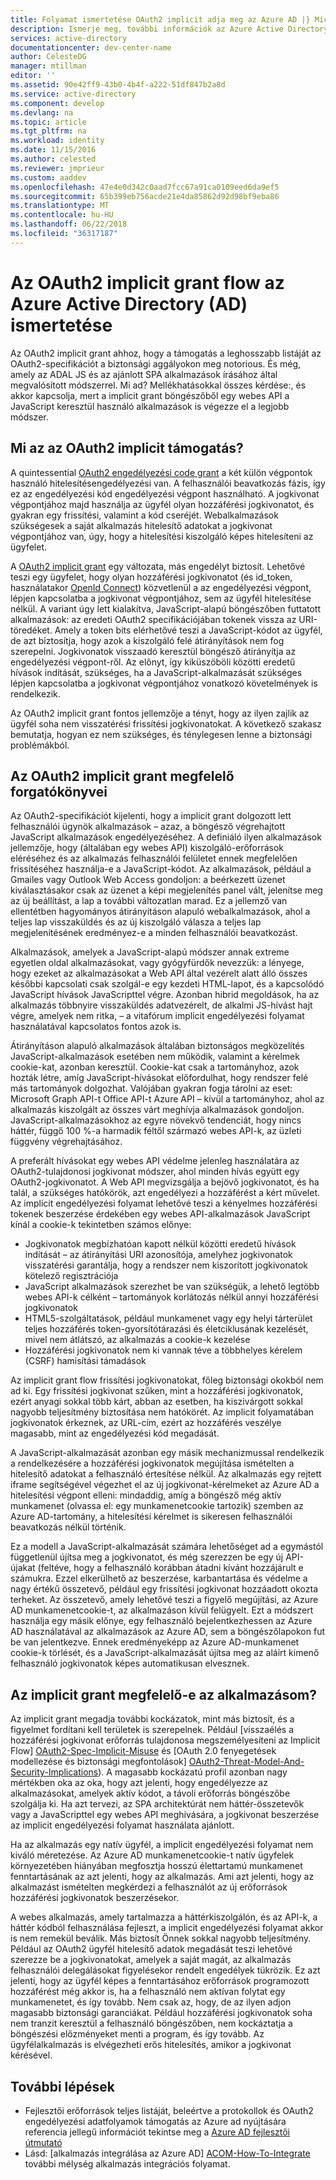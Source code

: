 ```yaml
---
title: Folyamat ismertetése OAuth2 implicit adja meg az Azure AD |} Microsoft Docs
description: Ismerje meg, további információk az Azure Active Directory végrehajtásának OAuth2 implicit biztosítani folyamata, és hogy-e megfelelő az alkalmazás.
services: active-directory
documentationcenter: dev-center-name
author: CelesteDG
manager: mtillman
editor: ''
ms.assetid: 90e42ff9-43b0-4b4f-a222-51df847b2a8d
ms.service: active-directory
ms.component: develop
ms.devlang: na
ms.topic: article
ms.tgt_pltfrm: na
ms.workload: identity
ms.date: 11/15/2016
ms.author: celested
ms.reviewer: jmprieur
ms.custom: aaddev
ms.openlocfilehash: 47e4e0d342c0aad7fcc67a91ca0109eed6da9ef5
ms.sourcegitcommit: 65b399eb756acde21e4da85862d92d98bf9eba86
ms.translationtype: MT
ms.contentlocale: hu-HU
ms.lasthandoff: 06/22/2018
ms.locfileid: "36317187"
---
```

# <a name="understanding-the-oauth2-implicit-grant-flow-in-azure-active-directory-ad"></a>Az OAuth2 implicit grant flow az Azure Active Directory (AD) ismertetése
Az OAuth2 implicit grant ahhoz, hogy a támogatás a leghosszabb listáját az OAuth2-specifikációt a biztonsági aggályokon meg notorious. És még, amely az ADAL JS és az ajánlott SPA alkalmazások írásához által megvalósított módszerrel. Mi ad? Mellékhatásokkal összes kérdése:, és akkor kapcsolja, mert a implicit grant böngészőből egy webes API a JavaScript keresztül használó alkalmazások is végezze el a legjobb módszer.

## <a name="what-is-the-oauth2-implicit-grant"></a>Mi az az OAuth2 implicit támogatás?
A quintessential [OAuth2 engedélyezési code grant](https://tools.ietf.org/html/rfc6749#section-1.3.1) a két külön végpontok használó hitelesítésengedélyezési van. A felhasználói beavatkozás fázis, így ez az engedélyezési kód engedélyezési végpont használható. A jogkivonat végpontjához majd használja az ügyfél olyan hozzáférési jogkivonatot, és gyakran egy frissítési, valamint a kód cseréjét. Webalkalmazások szükségesek a saját alkalmazás hitelesítő adatokat a jogkivonat végpontjához van, úgy, hogy a hitelesítési kiszolgáló képes hitelesíteni az ügyfelet.

A [OAuth2 implicit grant](https://tools.ietf.org/html/rfc6749#section-1.3.2) egy változata, más engedélyt biztosít. Lehetővé teszi egy ügyfelet, hogy olyan hozzáférési jogkivonatot (és id_token, használatakor [OpenId Connect](http://openid.net/specs/openid-connect-core-1_0.html)) közvetlenül a az engedélyezési végpont, lépjen kapcsolatba a jogkivonat végpontjához, sem az ügyfél hitelesítése nélkül. A variant úgy lett kialakítva, JavaScript-alapú böngészőben futtatott alkalmazások: az eredeti OAuth2 specifikációjában tokenek vissza az URI-töredéket. Amely a token bits elérhetővé teszi a JavaScript-kódot az ügyfél, de azt biztosítja, hogy azok a kiszolgáló felé átirányítások nem fog szerepelni. Jogkivonatok visszaadó keresztül böngésző átirányítja az engedélyezési végpont-ről. Az előnyt, így kiküszöböli közötti eredetű hívások indítását, szükséges, ha a JavaScript-alkalmazását szükséges lépjen kapcsolatba a jogkivonat végpontjához vonatkozó követelmények is rendelkezik.

Az OAuth2 implicit grant fontos jellemzője a tényt, hogy az ilyen zajlik az ügyfél soha nem visszatérési frissítési jogkivonatokat. A következő szakasz bemutatja, hogyan ez nem szükséges, és ténylegesen lenne a biztonsági problémákból.

## <a name="suitable-scenarios-for-the-oauth2-implicit-grant"></a>Az OAuth2 implicit grant megfelelő forgatókönyvei
Az OAuth2-specifikációt kijelenti, hogy a implicit grant dolgozott lett felhasználói ügynök alkalmazások – azaz, a böngésző végrehajtott JavaScript alkalmazások engedélyezéséhez. A definiáló ilyen alkalmazások jellemzője, hogy (általában egy webes API) kiszolgáló-erőforrások eléréséhez és az alkalmazás felhasználói felületet ennek megfelelően frissítéséhez használja-e a JavaScript-kódot. Az alkalmazások, például a Gmailes vagy Outlook Web Access gondoljon: a beérkezett üzenet kiválasztásakor csak az üzenet a képi megjelenítés panel vált, jelenítse meg az új beállítást, a lap a további változatlan marad. Ez a jellemző van ellentétben hagyományos átirányításon alapuló webalkalmazások, ahol a teljes lap visszaküldés és az új kiszolgáló válasza a teljes lap megjelenítésének eredményez-e a minden felhasználói beavatkozást.

Alkalmazások, amelyek a JavaScript-alapú módszer annak extreme egyetlen oldal alkalmazásokat, vagy gyógyfürdők nevezzük: a lényege, hogy ezeket az alkalmazásokat a Web API által vezérelt alatt álló összes későbbi kapcsolati csak szolgál-e egy kezdeti HTML-lapot, és a kapcsolódó JavaScript hívások JavaScripttel végre. Azonban hibrid megoldások, ha az alkalmazás többnyire visszaküldés adatvezérelt, de alkalmi JS-hívást hajt végre, amelyek nem ritka, – a vitafórum implicit engedélyezési folyamat használatával kapcsolatos fontos azok is.

Átirányításon alapuló alkalmazások általában biztonságos megközelítés JavaScript-alkalmazások esetében nem működik, valamint a kérelmek cookie-kat, azonban keresztül. Cookie-kat csak a tartományhoz, azok hozták létre, amíg JavaScript-hívásokat előfordulhat, hogy rendszer felé más tartományok dolgozhat. Valójában gyakran fogja tárolni az eset: Microsoft Graph API-t Office API-t Azure API – kívül a tartományhoz, ahol az alkalmazás kiszolgált az összes várt meghívja alkalmazások gondoljon. JavaScript-alkalmazásokhoz az egyre növekvő tendenciát, hogy nincs háttér, függő 100 %-a harmadik féltől származó webes API-k, az üzleti függvény végrehajtásához.

A preferált hívásokat egy webes API védelme jelenleg használatára az OAuth2-tulajdonosi jogkivonat módszer, ahol minden hívás együtt egy OAuth2-jogkivonatot. A Web API megvizsgálja a bejövő jogkivonatot, és ha talál, a szükséges hatókörök, azt engedélyezi a hozzáférést a kért művelet. Az implicit engedélyezési folyamat lehetővé teszi a kényelmes hozzáférési tokenek beszerzése érdekében egy webes API-alkalmazások JavaScript kínál a cookie-k tekintetben számos előnye:

* Jogkivonatok megbízhatóan kapott nélkül közötti eredetű hívások indítását – az átirányítási URI azonosítója, amelyhez jogkivonatok visszatérési garantálja, hogy a rendszer nem kiszorított jogkivonatok kötelező regisztrációja
* JavaScript alkalmazások szerezhet be van szükségük, a lehető legtöbb webes API-k célként – tartományok korlátozás nélkül annyi hozzáférési jogkivonatok
* HTML5-szolgáltatások, például munkamenet vagy egy helyi tárterület teljes hozzáférés token-gyorsítótárazási és életciklusának kezelését, mivel nem átlátszó, az alkalmazás a cookie-k kezelése
* Hozzáférési jogkivonatok nem ki vannak téve a többhelyes kérelem (CSRF) hamisítási támadások

Az implicit grant flow frissítési jogkivonatokat, főleg biztonsági okokból nem ad ki. Egy frissítési jogkivonat szűken, mint a hozzáférési jogkivonatok, ezért anyagi sokkal több kárt, abban az esetben, ha kiszivárgott sokkal nagyobb teljesítmény biztosítása nem hatókörét. Az implicit folyamatában jogkivonatok érkeznek, az URL-cím, ezért az hozzáférés veszélye magasabb, mint az engedélyezési kód megadását.

A JavaScript-alkalmazását azonban egy másik mechanizmussal rendelkezik a rendelkezésére a hozzáférési jogkivonatok megújítása ismételten a hitelesítő adatokat a felhasználó értesítése nélkül. Az alkalmazás egy rejtett iframe segítségével végezhet el az új jogkivonat-kérelmeket az Azure AD a hitelesítési végpont elleni: mindaddig, amíg a böngésző még aktív munkamenet (olvassa el: egy munkamenetcookie tartozik) szemben az Azure AD-tartomány, a hitelesítési kérelmet is sikeresen felhasználói beavatkozás nélkül történik.

Ez a modell a JavaScript-alkalmazását számára lehetőséget ad a egymástól függetlenül újítsa meg a jogkivonatot, és még szerezzen be egy új API-újakat (feltéve, hogy a felhasználó korábban átadni kívánt hozzájárult e számukra. Ezzel elkerülhető az beszerzése, karbantartása és védelme a nagy értékű összetevő, például egy frissítési jogkivonat hozzáadott okozta terheket. Az összetevő, amely lehetővé teszi a figyelő megújítási, az Azure AD munkamenetcookie-t, az alkalmazáson kívül felügyelt. Ezt a módszert használja egy másik előnye, egy felhasználó bejelentkezhessen az Azure AD használatával az alkalmazások az Azure AD, sem a böngészőlapokon fut be van jelentkezve. Ennek eredményeképp az Azure AD-munkamenet cookie-k törlését, és a JavaScript-alkalmazását újítsa meg az aláírt kimenő felhasználó jogkivonatok képes automatikusan elvesznek.

## <a name="is-the-implicit-grant-suitable-for-my-app"></a>Az implicit grant megfelelő-e az alkalmazásom?
Az implicit grant megadja további kockázatok, mint más biztosít, és a figyelmet fordítani kell területek is szerepelnek. Például [visszaélés a hozzáférési jogkivonat erőforrás tulajdonosa megszemélyesíteni az Implicit Flow] [ OAuth2-Spec-Implicit-Misuse] és [OAuth 2.0 fenyegetések modellezése és biztonsági megfontolások] [ OAuth2-Threat-Model-And-Security-Implications]). A magasabb kockázatú profil azonban nagy mértékben oka az oka, hogy azt jelenti, hogy engedélyezze az alkalmazásokat, amelyek aktív kódot, a távoli erőforrás böngészőbe szolgálja ki. Ha azt tervezi, az SPA architektúrát nem háttér-összetevők vagy a JavaScripttel egy webes API meghívására, a jogkivonat beszerzése az implicit engedélyezési folyamat használata ajánlott.

Ha az alkalmazás egy natív ügyfél, a implicit engedélyezési folyamat nem kiváló méretezése. Az Azure AD munkamenetcookie-t natív ügyfelek környezetében hiányában megfosztja hosszú élettartamú munkamenet fenntartásának az azt jelenti, hogy az alkalmazás. Ami azt jelenti, hogy az alkalmazást ismételten megkérdezi a felhasználót az új erőforrások hozzáférési jogkivonatok beszerzésekor.

A webes alkalmazás, amely tartalmazza a háttérkiszolgálón, és az API-k, a háttér kódból felhasználása fejleszt, a implicit engedélyezési folyamat akkor is nem remekül beválik. Más biztosít Önnek sokkal nagyobb teljesítmény. Például az OAuth2 ügyfél hitelesítő adatok megadását teszi lehetővé szerezze be a jogkivonatokat, amelyek a saját magát, az alkalmazás felhasználói delegálásokat figyelésekor rendelt engedélyek tükrözik. Ez azt jelenti, hogy az ügyfél képes a fenntartásához erőforrások programozott hozzáférést még akkor is, ha a felhasználó nem aktívan folytat egy munkamenetet, és így tovább. Nem csak az, hogy, de az ilyen adjon magasabb biztonsági garanciákat. Például hozzáférési jogkivonatok soha nem tranzit keresztül a felhasználó böngészőben, nem kockáztatja a böngészési előzményeket menti a program, és így tovább. Az ügyfélalkalmazás is elvégezheti erős hitelesítés, amikor a jogkivonat kérésével.

## <a name="next-steps"></a>További lépések
* Fejlesztői erőforrások teljes listáját, beleértve a protokollok és OAuth2 engedélyezési adatfolyamok támogatás az Azure ad nyújtására referencia jellegű információt tekintse meg a [Azure AD fejlesztői útmutató][AAD-Developers-Guide]
* Lásd: [alkalmazás integrálása az Azure AD] [ ACOM-How-To-Integrate] további mélység alkalmazás integrációs folyamat.

<!--Image references-->

<!--Reference style links in use-->
[AAD-Developers-Guide]: active-directory-developers-guide.md
[ACOM-How-And-Why-Apps-Added-To-AAD]: active-directory-how-applications-are-added.md
[ACOM-How-To-Integrate]: active-directory-how-to-integrate.md
[OAuth2-Spec-Implicit-Misuse]: https://tools.ietf.org/html/rfc6749#section-10.16
[OAuth2-Threat-Model-And-Security-Implications]: https://tools.ietf.org/html/rfc6819
